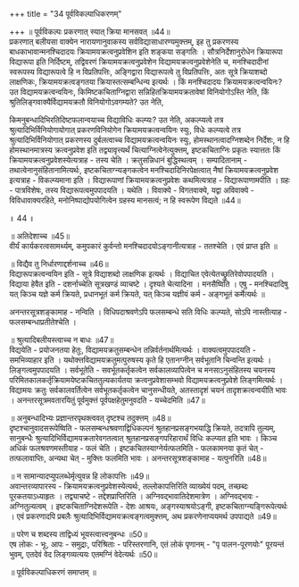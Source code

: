 +++
title = "34 पूर्वविकल्पाधिकरणम्"

+++
॥ पूर्वविकल्पः प्रकरणात् स्यात् क्रिया मानसवत् ॥44॥   
प्रकरणात् बलीयसा वाक्येन नारायणानुवाकस्य सर्वविद्यासाधारण्यमुक्त्तम्, इह तु प्रकरणस्य बाधकाभावान्मनश्चिदादयः क्रियामयक्रत्वनुप्रवेशिन इति शङ्कया सङ्गतिः । सौत्रनिर्देशानुरोधेन क्रियारूपा विद्यारूपा इति निर्दिष्टम्, तद्विवरणं क्रियामयक्रत्वनुप्रवेशेन विद्यामयक्रत्वनुप्रवेशेनेति च, मनश्चिदादीनां स्वरूपस्य विद्यारूपत्वे हि न विप्रतिपत्तिः, अङ्गिद्वारा विद्यारूपत्वे तु विप्रतिपत्तिः, अतः सूत्रे क्रियाशब्दो लाक्षणिकः, क्रियामयक्रत्वङ्गतया क्रियास्तत्सम्बन्धिन्य इत्यर्थः । किं मनश्चिदादयः क्रियामयक्रत्वन्वयिनः? उत विद्यामयक्रत्वन्वयिनः, किमिष्टकचिताग्निद्वारा सन्निहितक्रियामयक्रतावेषां विनियोगोऽस्ति नेति, किं श्रुतिलिङ्गवाक्यैर्विद्यामयक्रतौ विनियोगोऽवगम्यते? उत नेति,

किमनुबन्धादिभिरतिदिष्टफलान्वयाच्च विद्याविधिः कल्प्यः? उत नेति, अकल्प्यत्वे तत्र श्रुत्यादिभिर्विनियोगायोगात् प्रकरणविनियोगेन क्रियामयक्रत्वन्वयिनः स्युः, विधेः कल्प्यत्वे तत्र श्रुत्यादिभिर्विनियोगात् प्रकरणस्य दुर्बलत्वाच्च विद्यामयक्रत्वन्वयिनः स्युः, होमस्थानत्वादग्निशब्देन निर्देशः, न हि होमस्थानमात्रस्य क्रत्वनुप्रवेश इति तद्व्यावृत्त्यर्थं चित्याग्नित्वेनेत्युक्त्तम्, इष्टकचिताग्निः प्रकृतः स्यात्ततः किं क्रियामयक्रत्वनुप्रवेशस्येत्यत्राह - तस्य चेति । क्रतुसन्निधानं बुद्धिस्थत्वम् । सम्पादितानाम् - तथात्वेनानुसंहितानामित्यर्थः, इष्टकचिताग्न्यङ्गकत्वेन मनश्चिदादिनिरपेक्षत्वात् नैषां क्रियामयक्रत्वनुप्रवेश इत्यत्राह - विकल्प्यमाना इति । विद्यारूपाणां क्रियामयक्रत्वनुप्रवेशः कथमित्यत्राह - विद्यारूपाणामपीति । ग्रहः - पात्रविशेषः, तस्य विद्यारूपत्वमुपपादयति । यथेति । विवाक्ये - विगतवाक्ये, यद्वा अविवाक्ये - विविधावाक्यरहिते, मनोनिष्पाद्योपयोगित्वेन ग्रहस्य मानसत्वं; न हि स्वरूपेण विद्यते ॥44॥

॥ 44 ॥

॥ अतिदेशाच्च ॥45॥   
वीर्यं कार्यकरत्वसामर्थ्यम्, कमुपकारं कुर्वन्तो मनश्चिदादयोऽङ्गानीत्यत्राह - ततश्चेति । एवं प्राप्त इति ॥

॥ विद्यैव तु निर्धारणाद्दर्शनाच्च ॥46॥   
विद्यारूपक्रत्वन्वयिन इति - सूत्रे विद्याशब्दो लाक्षणिक इत्यर्थः । विद्याचित एवेत्येतच्छ्रुतिरेवोपपादयति । विद्याया हेवैत इति - दशर्नाच्चेति सूत्रखण्डं व्याचष्टे । दृश्यते चेत्यादिना । मनसैष्विति । एषु - मनश्चिदादिषु यत् किञ्च यज्ञे कर्म क्रियते, प्रधानभूतं कर्म क्रियते, यत् किञ्च यज्ञीयं कर्म - अङ्गभूतं कर्मेत्यर्थः ॥

अनन्तरसूत्रशङ्कामाह - नन्विति । विधिपदाश्रवणेऽपि फलसम्बन्धे सति विधिः कल्प्यते, सोऽपि नास्तीत्याह - फलसम्बन्धाप्रतीतेश्चेति ।

॥ श्रुत्यादिबलीयस्त्वाच्च न बाधः ॥47॥   
विद्ययेति - प्रयोजनतया हेतुः, विद्यामयक्रतुसम्बन्धेन तन्निर्वर्तनार्थमित्यर्थः । वाक्यत्वमुपपादयति - समभिव्याहार इति । यथोक्त्तविद्यामयक्रतुमत्पुरुषस्य कृते हि एतानग्नीन् सर्वभूतानि चिन्वन्ति इत्यर्थः । लिङ्गत्वमुपपादयति । सर्वभूतेति - सवर्भूतकर्तृकत्वेन सर्वकालव्यापित्वेन च मनसाऽनुसंहितस्य चयनस्य परिमितकालकर्तृक्रियामयेष्टकचिततुल्यकार्यतया क्रत्वनुप्रवेशासम्भवो विद्यामयक्रत्वनुप्रवेशे लिङ्गमित्यर्थः । विद्यामयः क्रतुः सर्वकालवर्तित्वेन सर्वभूतकर्तृकत्वेन चानुसन्धीयते, अतस्तादृशं चयनं तादृशक्रत्वन्वयीति भावः । अनन्तरसूत्रमवतारयितुं पूर्वमुक्त्तं पूर्वपक्षहेतुमनुवदति - यच्चेदमिति ॥47॥

॥ अनुबन्धादिभ्यः प्रज्ञान्तरपृथक्त्ववत् दृष्टश्च तदुक्त्तम् ॥48॥   
दृष्टश्चानुवादसरूपेष्विति - फलसम्बन्धश्रवणाद्विधिकल्पनं श्रुतहानप्रसङ्गभयाद्धि क्रियते, तदत्रापि तुल्यम्, सानुबन्धैः श्रुत्यादिभिर्विद्यामयक्रतारेवगतत्वात् श्रुतहानप्रसङ्गपरिहारार्थं विधिः कल्प्यत इति भावः । किञ्च अधिकं फलश्रवणमस्तीयाह - फलं चेति । इष्टकचितस्याग्नेर्यत्फलमिति - फलकामनया कृतं चेत् - तत्फलावाप्तिः, अन्यथा चेत् - मुक्त्तिः फलमिति भावः । अनन्तरसूत्रशङ्कामाह - यत्पुनरिति ॥48॥

॥ न सामान्यादप्युपलब्धेर्मृत्युवन्न हि लोकापत्तिः ॥49॥   
अवान्तरव्यापारस्य - क्रियामयक्रत्वनुप्रवेशस्येत्यर्थः, तल्लोकापत्तिरिति व्याख्येयं पदम्, तच्छब्दः पूरकतयाऽध्याहृतः । तद्व्याचष्टे - तद्देशप्राप्तिरिति । अग्निवद्भावातिदेशमात्रेण । अग्निवद्भावः - अग्नितुल्यत्वम् । इष्टकचिताग्निदेशरूपेति - देशः आश्रयः, अङ्गस्याश्रयोऽङ्गी, इष्टकचिताग्न्यङ्गिरूपेत्यर्थः । एवं प्रकरणादपि प्रबलैः श्रुत्यादिभिर्विद्यामयक्रत्वङ्गत्वमुक्त्तम्, अथ प्रकरणेनाप्ययमर्थ उपपाद्यते ॥49॥

॥ परेण च शब्दस्य ताद्विध्यं भूयस्त्वात्त्वनुबन्धः ॥50॥   
एष लोकः - भूः, आपः - समुद्राः, परिश्रिताः - परिस्तरणानि, एतं लोकं पृणानम् - "पृ पालन-पूरणयोः" पूरयन्तं भुवम्, एतदेवं वेद लिङ्गव्यत्ययः एतमग्निं वेदेत्यर्थः ॥50॥

॥ पूर्वविकल्पाधिकरणं समाप्तम् ॥

